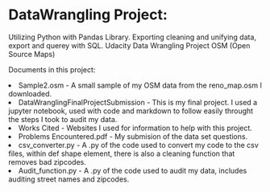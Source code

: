 # DataWrangling Project:
Utilizing Python with Pandas Library. Exporting cleaning and unifying data, export and querey with SQL.
Udacity Data Wrangling Project OSM (Open Source Maps)

Documents in this project:

<li>Sample2.osm - A small sample of my OSM data from the reno_map.osm I downloaded.<br></li>

<li>DataWranglingFinalProjectSubmission - This is my final project. I used a jupyter notebook, used with code and markdown to follow easily throught the steps I took to audit my data. <br></li>

<li>Works Cited - Websites I used for information to help with this project. <br></li>

<li>Problems Encountered.pdf - My submision of the data set questions. <br></li>

<li>csv_converter.py - A .py of the code used to convert my code to the csv files, within def shape element, there is also a cleaning function that removes bad zipcodes.<br></li>

<li>Audit_function.py - A .py of the code used to audit my data, includes auditing street names and zipcodes.<br></li>


